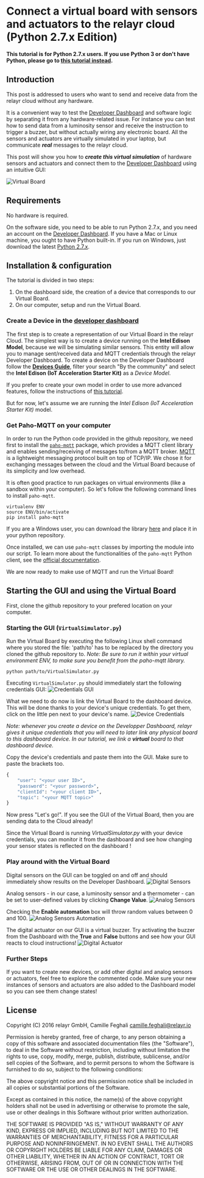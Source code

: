 # Connect a virtual board with sensors and actuators to the relayr cloud (Python 2.7.x Edition)

**This tutorial is for Python 2.7.x users. If you use Python 3 or don't have Python, please go to [this tutorial instead](https://github.com/relayr/python-virtual-device).**

## Introduction

This post is addressed to users who want to send and receive data from the relayr cloud without any hardware.

It is a convenient way to test the [Developer Dashboard](https://dev.relayr.io/) and software logic by separating it from any hardware-related issue. For instance you can test how to send data from a luminosity sensor and receive the instruction to trigger a buzzer, but without actually wiring any electronic board. All the sensors and actuators are virtually simulated in your laptop, but communicate ***real*** messages to the relayr cloud.

This post will show you how to ***create this virtual simulation*** of hardware sensors and actuators and connect them to the [Developer Dashboard](https://dev.relayr.io/) using an intuitive GUI:

![Virtual Board](/assets/VirtualBoard.png)


## Requirements

No hardware is required.

On the software side, you need to be able to run Python 2.7.x, and you need an account on the [Developer Dashboard](https://dev.relayr.io/). If you have a Mac or Linux machine, you ought to have Python built-in. If you run on Windows, just download the latest [Python 2.7.x](https://www.python.org/downloads/).

## Installation & configuration

The tutorial is divided in two steps:

1. On the dashboard side, the creation of a device that corresponds to our Virtual Board.
2. On our computer, setup and run the Virtual Board.


### Create a Device in the [developer dashboard](https://dev.relayr.io/)

The first step is to create a representation of our Virtual Board in the relayr Cloud. The simplest way is to create a device running on the **Intel Edison Model**, because we will be simulating similar sensors. This entity will allow you to manage sent/received data and MQTT credentials through the relayr Developer Dashboard. To create a device on the Developer Dashboard follow the [**Devices Guide**](http://docs.relayr.io/getting-started/devices-guide/), filter your search "By the community" and select the **Intel Edison (IoT Acceleration Starter Kit)** as a *Device Model*.

If you prefer to create your own model in order to use more advanced features, follow the instructions of [this tutorial](http://docs.relayr.io/getting-started/device-models-guide/).

But for now, let's assume we are running the *Intel Edison (IoT Acceleration Starter Kit)* model.

### Get Paho-MQTT on your computer

In order to run the Python code provided in the github repository, we need first to install the [`paho-mqtt`](https://pypi.python.org/pypi/paho-mqtt/1.1) package, which provides a MQTT client library and enables sending/receiving of messages to/from a MQTT broker. [MQTT](https://en.wikipedia.org/wiki/MQTT) is a lightweight messaging protocol built on top of TCP/IP. We chose it for exchanging messages between the cloud and the Virtual Board because of its simplicity and low overhead.

It is often good practice to run packages on virtual environments (like a sandbox within your computer). So let's follow the following command lines to install `paho-mqtt`.

```shell
virtualenv ENV
source ENV/bin/activate
pip install paho-mqtt
```

If you are a Windows user, you can download the library [here](https://pypi.python.org/pypi/paho-mqtt/1.2) and place it in your python repository.

Once installed, we can use `paho-mqtt` classes by importing the module into our script. To learn more about the functionalities of the `paho-mqtt` Python client, see the
[official documentation](https://pypi.python.org/pypi/paho-mqtt/1.1).

We are now ready to make use of MQTT and run the Virtual Board!

## Starting the GUI and using the Virtual Board

First, clone the github repository to your prefered location on your computer.

### Starting the GUI (`VirtualSimulator.py`)

Run the Virtual Board by executing the following Linux shell command where you stored the file: 'path/to' has to be replaced by the directory you cloned the github repository to. *Note: Be sure to run it within your virtual environment ENV, to make sure you benefit from the paho-mqtt library.*

```shell
python path/to/VirtualSimulator.py
```

Executing `VirtualSimulator.py` should immediately start the following credentials GUI:
![Credentials GUI](/assets/CredentialsGUI.png)

What we need to do now is link the Virtual Board to the dashboard device. This will be done thanks to your device's unique credentials. To get them, click on the little pen next to your device's name.
![Device Credentials](/assets/DeviceCredentials.png)

*Note: whenever you create a device on the Developper Dashboard, relayr gives it unique credentials that you will need to later link any physical board to this dashboard device. In our tutorial, we link a **virtual** board to that dashboard device.*

Copy the device's credentials and paste them into the GUI. Make sure to paste the brackets too.

```python
{
    "user": "<your user ID>",
    "password": "<your password>",
    "clientId": "<your client ID>",
    "topic": "<your MQTT topic>"
}
```

Now press "Let's go!". If you see the GUI of the Virtual Board, then you are sending data to the Cloud already!

Since the Virtual Board is running *VirtualSimulator.py* with your device credentials, you can monitor it from the dashboard and see how changing your sensor states is reflected on the dashboard !

### Play around with the Virtual Board

Digital sensors on the GUI can be toggled on and off and should immediately show results on the Developer Dashboard.
![Digital Sensors](/assets/DigitalSensors.png)

Analog sensors - in our case, a luminosity sensor and a thermometer - can be set to user-defined values by clicking **Change Value**.
![Analog Sensors](/assets/AnalogSensor.png)

Checking the **Enable automation** box will throw random values between 0 and 100.
![Analog Sensors Automation](/assets/AnalogAutomation.png)

The digital actuator on our GUI is a virtual buzzer. Try activating the buzzer from the Dashboard with the **True** and **False** buttons and see how your GUI reacts to cloud instructions!
![Digital Actuator](/assets/DigitalActuator.png)

### Further Steps

If you want to create new devices, or add other digital and analog sensors or actuators, feel free to explore the commented code. Make sure your new instances of sensors and actuators are also added to the Dashboard model so you can see them change states!

## License

Copyright (C) 2016 relayr GmbH, Camille Feghali <camille.feghali@relayr.io>

Permission is hereby granted, free of charge, to any person obtaining a copy of this software and associated documentation files (the "Software"), to deal in the Software without restriction, including without limitation the rights to use, copy, modify, merge, publish, distribute, sublicense, and/or sell copies of the Software, and to permit persons to whom the Software is furnished to do so, subject to the following conditions:

The above copyright notice and this permission notice shall be included in all copies or substantial portions of the Software.

Except as contained in this notice, the name(s) of the above copyright holders shall not be used in advertising or otherwise to promote the sale, use or other dealings in this Software without prior written authorization.

THE SOFTWARE IS PROVIDED "AS IS," WITHOUT WARRANTY OF ANY KIND, EXPRESS OR IMPLIED, INCLUDING BUT NOT LIMITED TO THE WARRANTIES OF MERCHANTABILITY, FITNESS FOR A PARTICULAR PURPOSE AND NONINFRINGEMENT.  IN NO EVENT SHALL THE AUTHORS OR COPYRIGHT HOLDERS BE LIABLE FOR ANY CLAIM, DAMAGES OR OTHER LIABILITY, WHETHER IN AN ACTION OF CONTRACT, TORT OR OTHERWISE, ARISING FROM, OUT OF OR IN CONNECTION WITH THE SOFTWARE OR THE USE OR OTHER DEALINGS IN THE SOFTWARE.
